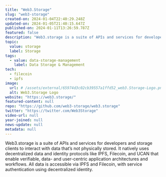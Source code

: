 ```yaml
---
title: "Web3.Storage"
slug: "web3-storage"
created-on: 2024-01-04T22:40:29.248Z
updated-on: 2024-01-05T21:40:15.647Z
published-on: 2024-01-11T13:26:59.787Z
featured: false
description: "Web3.storage is a suite of APIs and services for developers and storage clients to interact with data that’s not physically stored."
topic:
  value: storage
  label: Storage
tags:
  - value: data-storage-management
    label: Data Storage & Management
tech:
  - filecoin
  - ipfs
image:
  url: # /assets/external/65974d3c02cb39557a1ffd52_web3.Storage-Logo.png
  alt: Web3.Storage Logo
website: "https://web3.storage/"
featured-content: null
repo: "https://github.com/web3-storage/web3.storage"
twitter: "https://twitter.com/Web3Storage"
video-url: null
year-joined: null
news-update: null
metadata: null
---
```


Web3.storage is a suite of APIs and services for developers and storage clients to interact with data that’s not physically stored. It natively uses decentralized data and identity protocols like IPFS, Filecoin, and UCAN that enable verifiable, data- and user-centric application architectures and workflows. All data is accessible via IPFS and Filecoin, with service authentication using decentralized identity.
